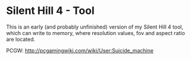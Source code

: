 Silent Hill 4 - Tool
============
This is an early (and probably unfinished) version of my Silent Hill 4 tool, which can write to memory, where resolution values, fov and aspect ratio are located.

PCGW: http://pcgamingwiki.com/wiki/User:Suicide_machine